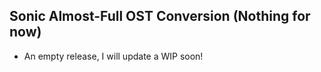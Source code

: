 ## Sonic Almost-Full OST Conversion (Nothing for now)
- An empty release, I will update a WIP soon!
